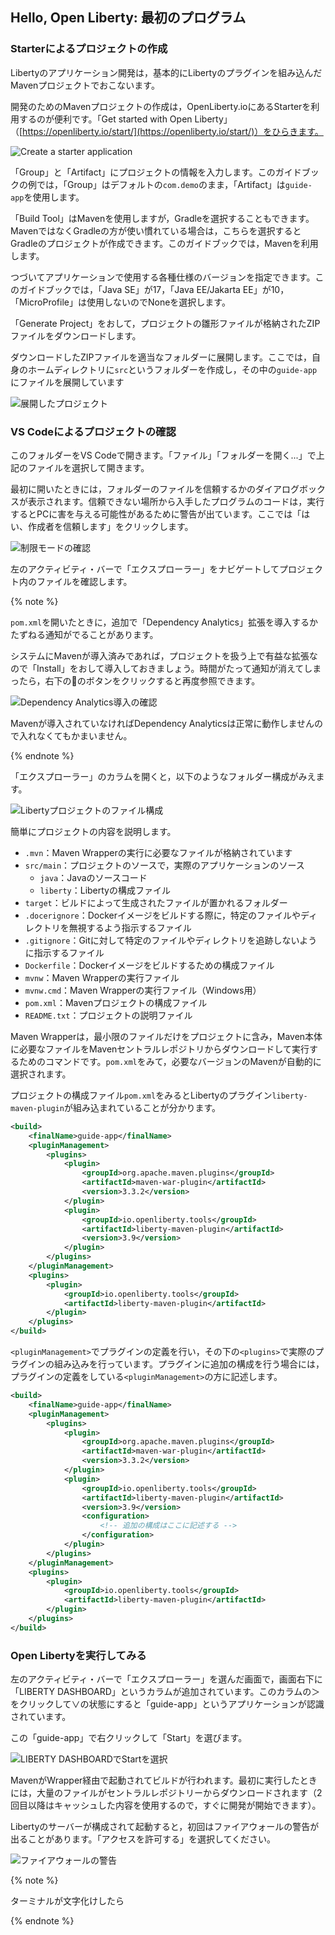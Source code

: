 ## Hello, Open Liberty: 最初のプログラム

### Starterによるプロジェクトの作成

Libertyのアプリケーション開発は，基本的にLibertyのプラグインを組み込んだMavenプロジェクトでおこないます。

開発のためのMavenプロジェクトの作成は，OpenLiberty.ioにあるStarterを利用するのが便利です。「Get started with Open Liberty」（[https://openliberty.io/start/](https://openliberty.io/start/)）をひらきます。

![Create a starter application](../images/starter.png)

「Group」と「Artifact」にプロジェクトの情報を入力します。このガイドブックの例では，「Group」はデフォルトの`com.demo`のまま，「Artifact」は`guide-app`を使用します。

「Build Tool」はMavenを使用しますが，Gradleを選択することもできます。MavenではなくGradleの方が使い慣れている場合は，こちらを選択するとGradleのプロジェクトが作成できます。このガイドブックでは，Mavenを利用します。

つづいてアプリケーションで使用する各種仕様のバージョンを指定できます。このガイドブックでは，「Java SE」が17，「Java EE/Jakarta EE」が10，「MicroProfile」は使用しないのでNoneを選択します。

「Generate Project」をおして，プロジェクトの雛形ファイルが格納されたZIPファイルをダウンロードします。

ダウンロードしたZIPファイルを適当なフォルダーに展開します。ここでは，自身のホームディレクトリに`src`というフォルダーを作成し，その中の`guide-app`にファイルを展開しています

![展開したプロジェクト](../images/firststep1.png)

### VS Codeによるプロジェクトの確認

このフォルダーをVS Codeで開きます。「ファイル」「フォルダーを開く...」で上記のファイルを選択して開きます。

最初に開いたときには，フォルダーのファイルを信頼するかのダイアログボックスが表示されます。信頼できない場所から入手したプログラムのコードは，実行するとPCに害を与える可能性があるために警告が出ています。ここでは「はい、作成者を信頼します」をクリックします。

![制限モードの確認](../images/firststep2.png)

左のアクティビティ・バーで「エクスプローラー」をナビゲートしてプロジェクト内のファイルを確認します。

{% note %}

`pom.xml`を開いたときに，追加で「Dependency Analytics」拡張を導入するかたずねる通知がでることがあります。

システムにMavenが導入済みであれば，プロジェクトを扱う上で有益な拡張なので「Install」をおして導入しておきましょう。時間がたって通知が消えてしまったら，右下の🔔のボタンをクリックすると再度参照できます。

![Dependency Analytics導入の確認](../images/firststep3.png)

Mavenが導入されていなければDependency Analyticsは正常に動作しませんので入れなくてもかまいません。

{% endnote %}

「エクスプローラー」のカラムを開くと，以下のようなフォルダー構成がみえます。

![Libertyプロジェクトのファイル構成](../images/firststep5.png)

簡単にプロジェクトの内容を説明します。

- `.mvn`：Maven Wrapperの実行に必要なファイルが格納されています
- `src/main`：プロジェクトのソースで，実際のアプリケーションのソース
    - `java`：Javaのソースコード
    - `liberty`：Libertyの構成ファイル
- `target`：ビルドによって生成されたファイルが置かれるフォルダー
- `.docerignore`：Dockerイメージをビルドする際に，特定のファイルやディレクトリを無視するよう指示するファイル
- `.gitignore`：Gitに対して特定のファイルやディレクトリを追跡しないように指示するファイル
- `Dockerfile`：Dockerイメージをビルドするための構成ファイル
- `mvnw`：Maven Wrapperの実行ファイル
- `mvnw.cmd`：Maven Wrapperの実行ファイル（Windows用）
- `pom.xml`：Mavenプロジェクトの構成ファイル
- `README.txt`：プロジェクトの説明ファイル

Maven Wrapperは，最小限のファイルだけをプロジェクトに含み，Maven本体に必要なファイルをMavenセントラルレポジトリからダウンロードして実行するためのコマンドです。`pom.xml`をみて，必要なバージョンのMavenが自動的に選択されます。

プロジェクトの構成ファイル`pom.xml`をみるとLibertyのプラグイン`liberty-maven-plugin`が組み込まれていることが分かります。

``` xml
<build>
    <finalName>guide-app</finalName>
    <pluginManagement>
        <plugins>
            <plugin>
                <groupId>org.apache.maven.plugins</groupId>
                <artifactId>maven-war-plugin</artifactId>
                <version>3.3.2</version>
            </plugin>
            <plugin>
                <groupId>io.openliberty.tools</groupId>
                <artifactId>liberty-maven-plugin</artifactId>
                <version>3.9</version>
            </plugin>
        </plugins>
    </pluginManagement>
    <plugins>
        <plugin>
            <groupId>io.openliberty.tools</groupId>
            <artifactId>liberty-maven-plugin</artifactId>
        </plugin>
    </plugins>
</build>
```

`<pluginManagement>`でプラグインの定義を行い，その下の`<plugins>`で実際のプラグインの組み込みを行っています。プラグインに追加の構成を行う場合には，プラグインの定義をしている`<pluginManagement>`の方に記述します。

``` xml
<build>
    <finalName>guide-app</finalName>
    <pluginManagement>
        <plugins>
            <plugin>
                <groupId>org.apache.maven.plugins</groupId>
                <artifactId>maven-war-plugin</artifactId>
                <version>3.3.2</version>
            </plugin>
            <plugin>
                <groupId>io.openliberty.tools</groupId>
                <artifactId>liberty-maven-plugin</artifactId>
                <version>3.9</version>
                <configuration>
                    <!-- 追加の構成はここに記述する -->
                </configuration>
            </plugin>
        </plugins>
    </pluginManagement>
    <plugins>
        <plugin>
            <groupId>io.openliberty.tools</groupId>
            <artifactId>liberty-maven-plugin</artifactId>
        </plugin>
    </plugins>
</build>
```

### Open Libertyを実行してみる

左のアクティビティ・バーで「エクスプローラー」を選んだ画面で，画面右下に「LIBERTY DASHBOARD」というカラムが追加されています。このカラムの＞をクリックして∨の状態にすると「guide-app」というアプリケーションが認識されています。

この「guide-app」で右クリックして「Start」を選びます。

![LIBERTY DASHBOARDでStartを選択](../images/firststep6.png)

MavenがWrapper経由で起動されてビルドが行われます。最初に実行したときには，大量のファイルがセントラルレポジトリーからダウンロードされます（2回目以降はキャッシュした内容を使用するので，すぐに開発が開始できます）。

Libertyのサーバーが構成されて起動すると，初回はファイアウォールの警告が出ることがあります。「アクセスを許可する」を選択してください。

![ファイアウォールの警告](../images/firststep7.png)


{% note %}

ターミナルが文字化けしたら


{% endnote %}

